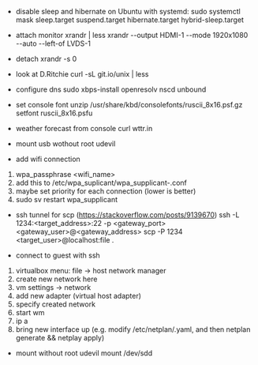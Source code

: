 * disable sleep and hibernate on Ubuntu with systemd:
sudo systemctl mask sleep.target suspend.target hibernate.target hybrid-sleep.target

* attach monitor
xrandr | less
xrandr --output HDMI-1 --mode 1920x1080 --auto --left-of LVDS-1

* detach
xrandr -s 0

* look at D.Ritchie
curl -sL git.io/unix | less

* configure dns
sudo xbps-install openresolv nscd unbound

* set console font
unzip /usr/share/kbd/consolefonts/ruscii_8x16.psf.gz
setfont ruscii_8x16.psfu

* weather forecast from console
curl wttr.in

* mount usb wothout root
udevil

* add wifi connection 
1. wpa_passphrase <wifi_name> <password>
2. add this to /etc/wpa_suplicant/wpa_supplicant-<interface>.conf
3. maybe set priority for each connection (lower is better)
4. sudo sv restart wpa_supplicant

* ssh tunnel for scp (https://stackoverflow.com/posts/9139670)
ssh -L 1234:<target_address>:22 -p <gateway_port> <gateway_user>@<gateway_address>
scp -P 1234 <target_user>@localhost:file .

* connect to guest with ssh
1. virtualbox menu: file -> host network manager
2. create new network here
3. vm settings -> network 
4. add new adapter (virtual host adapter)
5. specify created network
6. start wm
7. ip a
8. bring new interface up (e.g. modify /etc/netplan/<config>.yaml, and then netplan generate && netplay apply)

* mount without root
udevil mount /dev/sdd
